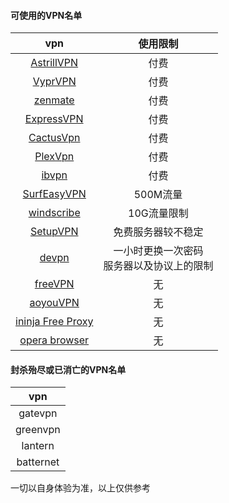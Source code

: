#### 可使用的VPN名单
vpn|使用限制|
|:-:|:-:|
|[AstrillVPN](https://www.astrill.com/home)|付费|
|[VyprVPN](https://www.goldenfrog.com/zh/vyprvpn)|付费|
|[zenmate](https://zenmate.com/)|付费|
|[ExpressVPN](https://www.expressvpn.com)|付费|
|[CactusVpn](https://www.cactusvpn.com)|付费|
|[PlexVpn](https://www.plexvip.com/)|付费|
|[ibvpn](https://www.ibvpn.com)|付费|
|[SurfEasyVPN](https://www.surfeasy.com)| 500M流量|
|[windscribe](https://chn.windscribe.com)|10G流量限制|
|[SetupVPN](https://setupvpn.com/)|免费服务器较不稳定|
|[devpn](https://devpn.info/)| 一小时更换一次密码<br>服务器以及协议上的限制|
|[freeVPN](https://www.freevpn.pw/zh-cn)|无|
|[aoyouVPN](http://www.aoyouvpn.com)|无|
|[ininja Free Proxy](https://ininja.org)|无|
|[opera browser](https://www.opera.com/zh-cn)|无|

#### 封杀殆尽或已消亡的VPN名单
|vpn|
|:-:|
|gatevpn|
|greenvpn|
|lantern|
|batternet|

一切以自身体验为准，以上仅供参考